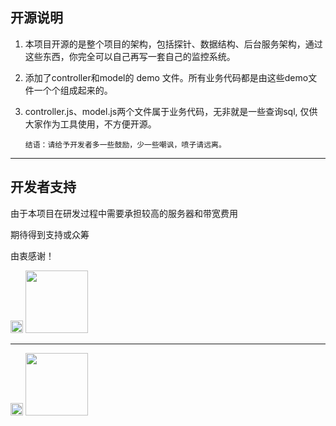 ## 开源说明

1. 本项目开源的是整个项目的架构，包括探针、数据结构、后台服务架构，通过这些东西，你完全可以自己再写一套自己的监控系统。

2. 添加了controller和model的 demo 文件。所有业务代码都是由这些demo文件一个个组成起来的。

3. controller.js、model.js两个文件属于业务代码，无非就是一些查询sql, 仅供大家作为工具使用，不方便开源。

       结语：请给予开发者多一些鼓励，少一些嘲讽，喷子请远离。

--------------
## 开发者支持

由于本项目在研发过程中需要承担较高的服务器和带宽费用

期待得到支持或众筹

由衷感谢！

<img src="https://www.webfunny.cn/resource/weixin.png" width="20" style="margin-top: 10px;"/>
<img src="https://www.webfunny.cn/resource/wx.jpg" width="100"/>

---------------------------------

<img src="https://www.webfunny.cn/resource/zhifubao.png" width="20"/>
<img src="https://www.webfunny.cn/resource/zfb.jpg" width="100"/>
